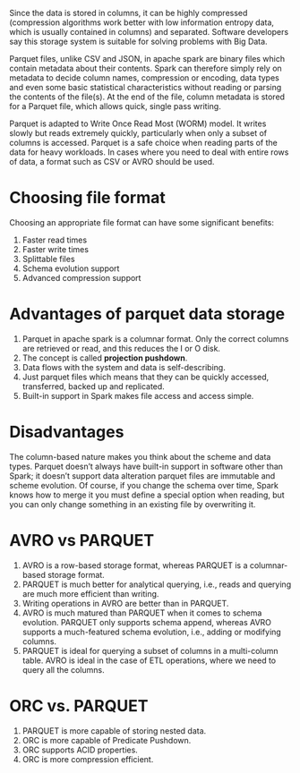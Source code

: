 Since the data is stored in columns, it can be highly compressed (compression algorithms work better with low information entropy data, which is usually contained in columns) and separated. Software developers say this storage system is suitable for solving problems with Big Data.

Parquet files, unlike CSV and JSON, in apache spark are binary files which contain metadata about their contents. Spark can therefore simply rely on metadata to decide column names, compression or encoding, data types and even some basic statistical characteristics without reading or parsing the contents of the file(s). At the end of the file, column metadata is stored for a Parquet file, which allows quick, single pass writing.

Parquet is adapted to Write Once Read Most (WORM) model. It writes slowly but reads extremely quickly, particularly when only a subset of columns is accessed. Parquet is a safe choice when reading parts of the data for heavy workloads. In cases where you need to deal with entire rows of data, a format such as CSV or AVRO should be used.

# Choosing file format

Choosing an appropriate file format can have some significant benefits:

1. Faster read times
2. Faster write times
3. Splittable files
4. Schema evolution support
5. Advanced compression support


# Advantages of parquet data storage

1. Parquet in apache spark is a columnar format. Only the correct columns are retrieved or read, and this reduces the I or O disk.
2. The concept is called **projection pushdown**.
3. Data flows with the system and data is self-describing.
4. Just parquet files which means that they can be quickly accessed, transferred, backed up and replicated.
5. Built-in support in Spark makes file access and access simple.


# Disadvantages

The column-based nature makes you think about the scheme and data types. Parquet doesn’t always have built-in support in software other than Spark; it doesn’t support data alteration parquet files are immutable and scheme evolution. Of course, if you change the schema over time, Spark knows how to merge it you must define a special option when reading, but you can only change something in an existing file by overwriting it.

# AVRO vs PARQUET
1. AVRO is a row-based storage format, whereas PARQUET is a columnar-based storage format. 
2. PARQUET is much better for analytical querying, i.e., reads and querying are much more efficient than writing. 
3. Writing operations in AVRO are better than in PARQUET. 
4. AVRO is much matured than PARQUET when it comes to schema evolution. PARQUET only supports schema append, whereas AVRO supports a much-featured schema evolution, i.e., adding or modifying columns. 
5. PARQUET is ideal for querying a subset of columns in a multi-column table. AVRO is ideal in the case of ETL operations, where we need to query all the columns.

# ORC vs. PARQUET

1. PARQUET is more capable of storing nested data. 
2. ORC is more capable of Predicate Pushdown. 
3. ORC supports ACID properties. 
4. ORC is more compression efficient.

